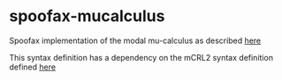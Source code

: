 # spoofax-mucalculus
Spoofax implementation of the modal mu-calculus as described [here](https://mcrl2.org/web/user_manual/language_reference/mucalc.html)

This syntax definition has a dependency on the mCRL2 syntax definition defined [here](https://github.com/MetaBorgCube/metaborg-mcrl2)
